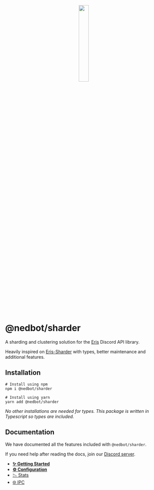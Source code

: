 <div align="center">
    <img src="https://imgur.com/bRiyAog.png" align="center" width="25%" alt="">
</div>

# @nedbot/sharder

A sharding and clustering solution for the [Eris](https://github.com/abalabahaha/eris) Discord API library.

Heavily inspired on [Eris-Sharder](https://github.com/discordware/eris-sharder/) with types, better maintenance and additional features.

## Installation

```shell
# Install using npm
npm i @nedbot/sharder

# Install using yarn
yarn add @nedbot/sharder
```

_No other installations are needed for types. This package is written in Typescript so types are included._

## Documentation

We have documented all the features included with `@nedbot/sharder`.

If you need help after reading the docs, join our [Discord server](https://invite.nedbot.org).

- **[✨ Getting Started](docs/setup.md)**
- **[⚙️ Configuration](docs/configuration.md)**
- [📉 Stats](docs/stats.md)
- [🌐 IPC](docs/ipc.md)
